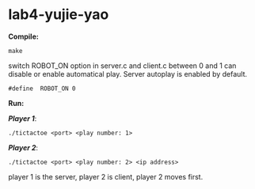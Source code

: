# lab4-yujie-yao

**Compile:**

	make

switch ROBOT_ON option in server.c and client.c between 0 and 1 can disable or enable automatical play. Server autoplay is enabled by default.

	#define  ROBOT_ON 0
**Run:**

***Player 1***:

	./tictactoe <port> <play number: 1>

***Player 2***:

	./tictactoe <port> <play number: 2> <ip address>

	
player 1 is the server, player 2 is client, player 2 moves first.

